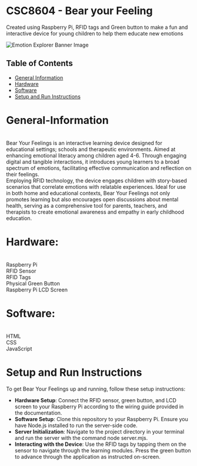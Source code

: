 # CSC8604 - Bear your Feeling
Created using Raspberry Pi, RFID tags and Green button to make a fun and interactive device for young children to help them educate new emotions

![Emotion Explorer Banner Image](l)

## Table of Contents
- [General Information](#General-Information)
- [Hardware](#Hardware)
- [Software](#Software)
- [Setup and Run Instructions](#Setup-and-Run-Instructions)


# General-Information
<br> Bear Your Feelings is an interactive learning device designed for educational settings; schools and therapeutic environments. Aimed at enhancing emotional literacy among children aged 4-6. Through engaging digital and tangible interactions, it introduces young learners to a broad spectrum of emotions, facilitating effective communication and reflection on their feelings.
<br> Employing RFID technology, the device engages children with story-based scenarios that correlate emotions with relatable experiences. Ideal for use in both home and educational contexts, Bear Your Feelings not only promotes learning but also encourages open discussions about mental health, serving as a comprehensive tool for parents, teachers, and therapists to create emotional awareness and empathy in early childhood education.

# Hardware:
<br>Raspberry Pi 
<br>RFID Sensor
<br>RFID Tags
<br>Physical Green Button
<br>Raspberry Pi LCD Screen

# Software:
<br>HTML
<br>CSS
<br>JavaScript

# Setup and Run Instructions
To get Bear Your Feelings up and running, follow these setup instructions:

- **Hardware Setup**: Connect the RFID sensor, green button, and LCD screen to your Raspberry Pi according to the wiring guide provided in the documentation.
- **Software Setup**: Clone this repository to your Raspberry Pi. Ensure you have Node.js installed to run the server-side code.
- **Server Initialization**: Navigate to the project directory in your terminal and run the server with the command node server.mjs.
- **Interacting with the Device**: Use the RFID tags by tapping them on the sensor to navigate through the learning modules. Press the green button to advance through the application as instructed on-screen.
